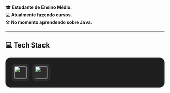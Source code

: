 🎓 <strong>Estudante de Ensino Médio.</strong>  
💻 <strong>Atualmente fazendo cursos.</strong>  
🛠️ <strong>No momento aprendendo sobre Java.</strong>

---

## 💻 Tech Stack

<div style="display: flex; gap: 10px; flex-wrap: wrap; background-color: #1e1e1e; padding: 20px; border-radius: 16px;">
  <img src="https://cdn.jsdelivr.net/gh/devicons/devicon/icons/java/java-original.svg" height="40" style="background-color: #2d2d2d; border-radius: 12px; padding: 8px;" />
  <img src="https://cdn.jsdelivr.net/gh/devicons/devicon/icons/mysql/mysql-original.svg" height="40" style="background-color: #2d2d2d; border-radius: 12px; padding: 8px;" />
</div>
